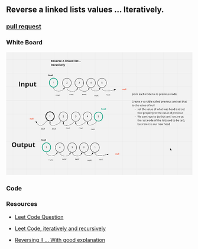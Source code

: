 ## Reverse a linked lists values ... Iteratively.

### [pull request](https://github.com/Chris-Bortel-401-advanced-javascript/dsa-practice/pull/5)

### White Board
![White Board](./reverse-iteratively.png)

### Code
<!-- ![Code](./code.png) -->

### Resources
- [Leet Code Question](https://leetcode.com/problems/reverse-linked-list/)

- [Leet Code, iteratively and recursively](https://www.youtube.com/watch?v=W-EfGB0E_ao)

- [Reversing ll ... With good explanation](https://www.youtube.com/watch?v=UCv-EmtvPe4)
